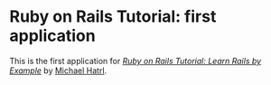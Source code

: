 # Ruby on Rails Tutorial: first application

This is the first application for
[*Ruby on Rails Tutorial: Learn Rails by Example*](http://railstutorial.org/)
by [Michael Hatrl](http://michalehartl.com/).